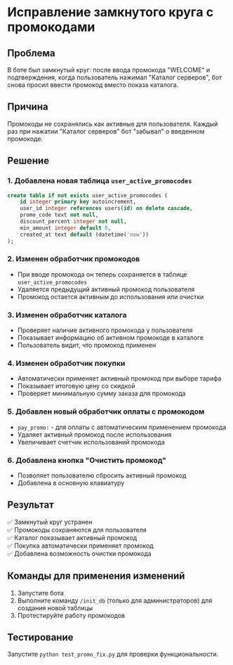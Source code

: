 # Исправление замкнутого круга с промокодами

## Проблема
В боте был замкнутый круг: после ввода промокода "WELCOME" и подтверждения, когда пользователь нажимал "Каталог серверов", бот снова просил ввести промокод вместо показа каталога.

## Причина
Промокоды не сохранялись как активные для пользователя. Каждый раз при нажатии "Каталог серверов" бот "забывал" о введенном промокоде.

## Решение

### 1. Добавлена новая таблица `user_active_promocodes`
```sql
create table if not exists user_active_promocodes (
    id integer primary key autoincrement,
    user_id integer references users(id) on delete cascade,
    promo_code text not null,
    discount_percent integer not null,
    min_amount integer default 0,
    created_at text default (datetime('now'))
);
```

### 2. Изменен обработчик промокодов
- При вводе промокода он теперь сохраняется в таблице `user_active_promocodes`
- Удаляется предыдущий активный промокод пользователя
- Промокод остается активным до использования или очистки

### 3. Изменен обработчик каталога
- Проверяет наличие активного промокода у пользователя
- Показывает информацию об активном промокоде в каталоге
- Пользователь видит, что промокод применен

### 4. Изменен обработчик покупки
- Автоматически применяет активный промокод при выборе тарифа
- Показывает итоговую цену со скидкой
- Проверяет минимальную сумму заказа для промокода

### 5. Добавлен новый обработчик оплаты с промокодом
- `pay_promo:` - для оплаты с автоматическим применением промокода
- Удаляет активный промокод после использования
- Увеличивает счетчик использований промокода

### 6. Добавлена кнопка "Очистить промокод"
- Позволяет пользователю сбросить активный промокод
- Добавлена в основную клавиатуру

## Результат
✅ Замкнутый круг устранен  
✅ Промокоды сохраняются для пользователя  
✅ Каталог показывает активный промокод  
✅ Покупка автоматически применяет промокод  
✅ Добавлена возможность очистки промокода  

## Команды для применения изменений
1. Запустите бота
2. Выполните команду `/init_db` (только для администраторов) для создания новой таблицы
3. Протестируйте работу промокодов

## Тестирование
Запустите `python test_promo_fix.py` для проверки функциональности.
